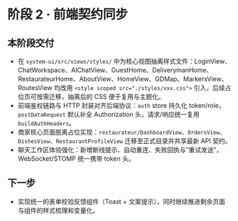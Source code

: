 # 阶段 2 · 前端契约同步

## 本阶段交付
- 在 `system-ui/src/views/styles/` 中为核心视图抽离样式文件：LoginView、ChatWorkspace、AIChatView、GuestHome、DeliverymanHome、RestaurateurHome、AboutView、HomeView、GDMap、MarkersView、RoutesView 均改用 `<style scoped src="./styles/xxx.css">` 引入，后续占位页可按需迁移，抽离后的 CSS 便于复用与主题化。
- 前端鉴权链路与 HTTP 封装对齐后端协议：`auth` store 持久化 token/role，`postDataRequest` 默认补全 Authorization 头，请求/响应统一复用 `buildAuthHeaders`。
- 商家核心页面脱离占位实现：`restaurateur/DashboardView`、`OrdersView`、`DishesView`、`RestaurantProfileView` 迁移至正式目录并共享最新 API 契约。
- 聊天工作区体验强化：新增断线提示、自动重连、失败回执与“重试发送”，WebSocket/STOMP 统一携带 token 头。

## 下一步
- 实现统一的表单校验反馈组件（Toast + 文案提示），同时继续推进剩余页面与组件的样式梳理和变量化。
